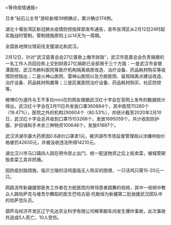 <等待疫情通报>

日本“钻石公主号”游轮新增39例确诊，累计确诊174例。

湖北十堰张湾区新冠肺炎疫情防控指挥部发布通告，宣布张湾区从2月12日24时起实施战时管制，管制措施原则上以14天为一周期。

全国各地殡仪馆前往支援湖北和武汉。

2月12日，针对“武汉慈善总会27亿善款上缴市财政”，武汉市慈善总会负责捐赠的一名工作人员回应称上交到财政27亿捐款已全部用于三个方面：一是武汉市金银潭医院、武汉市肺科医院等医疗机构隔离病房改造、治疗设备、药品耗材购买等疫情防控指出；二是火神山医院、雷神山医院以及方舱医院、留观隔离点建设改造、治疗设备、药品耗材购置等；三是区属医院治疗设备、药品耗材购买、社区防控等。

微博ID为渥丹与王不多拉mini花的网友根据武汉红十字会在官网上发布的数据统计得出，武汉红十字会在2月11日共发放口罩360884个，其中医院70260个（19.47%），医院之外的机构290604个（80.53%），并统计截至2020年2月10日，武汉红十字会总共收到口罩15153266个，发放1695059个，共计收到防护服、护目镜和手术衣三种物资100646个，发放61897个。

武汉洪湖华康大药房因0.6进价口罩卖1元，被洪湖市市场监督管理局以涉嫌哄抬价格被罚42630元，并被没收违法所得14210元。

湖北汉川市马口镇四人因在明令禁止出门、统一配送物资之后上街卖菜，被城管砸毁卖菜工具并抓捕。

因防疫封路措施，临沂兰陵的活鸡面临无人购买的困境，一只活鸡只需15-20元一只。

网路流传新疆援鄂医务工作者在方舱医院内带领患者跳舞的视频，其中一视频中教众人跳哈萨克与维吾尔舞蹈的医生巴哈古丽·托勒恒为新疆第二批驰援武汉团队中的哈萨克队员。

葫芦岛经济开发区辽宁先达农业科学有限公司稀草酮车间发生爆炸事故，此次事故共造成5人死亡，10人受伤。
